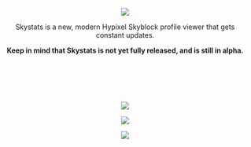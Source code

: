
<p align="center"><img src="https://user-images.githubusercontent.com/75381358/100927069-a4fa7f80-34e4-11eb-91d2-f2946b832328.png"></p>

<p align="center"> Skystats is a new, modern Hypixel Skyblock profile viewer that gets constant updates.</p>
<p align="center"><b>Keep in mind that Skystats is not yet fully released, and is still in alpha.</b></p> 

<br></br>
<br></br>

<p align="center"><img src="https://user-images.githubusercontent.com/75381358/100928228-3dddca80-34e6-11eb-87e1-9b1904f2bf49.png"></p>
<p align="center"><img src="https://user-images.githubusercontent.com/75381358/104850422-4308a480-58ef-11eb-9793-e02363a91c70.PNG"></p>
<p align="center"><img src="https://user-images.githubusercontent.com/75381358/104850448-72b7ac80-58ef-11eb-80c0-5285c39496b0.PNG"></p>
